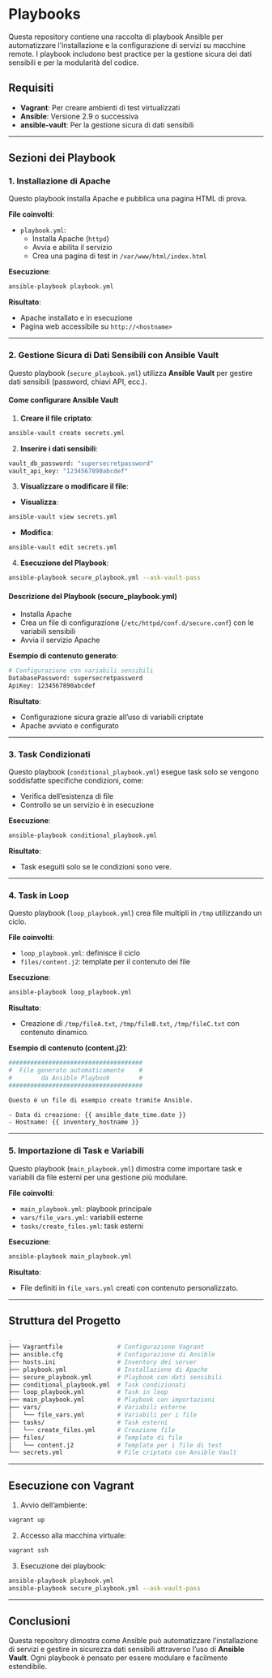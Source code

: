 # Playbooks

Questa repository contiene una raccolta di playbook Ansible per automatizzare l'installazione e la configurazione di servizi su macchine remote. I playbook includono best practice per la gestione sicura dei dati sensibili e per la modularità del codice.

## Requisiti

- **Vagrant**: Per creare ambienti di test virtualizzati
- **Ansible**: Versione 2.9 o successiva
- **ansible-vault**: Per la gestione sicura di dati sensibili

---

## Sezioni dei Playbook

### 1. **Installazione di Apache**

Questo playbook installa Apache e pubblica una pagina HTML di prova.

**File coinvolti**:  
- `playbook.yml`:  
  - Installa Apache (`httpd`)  
  - Avvia e abilita il servizio  
  - Crea una pagina di test in `/var/www/html/index.html`

**Esecuzione**:
```bash
ansible-playbook playbook.yml
```

**Risultato**:
- Apache installato e in esecuzione
- Pagina web accessibile su `http://<hostname>`

---

### 2. Gestione Sicura di Dati Sensibili con Ansible Vault

Questo playbook (`secure_playbook.yml`) utilizza **Ansible Vault** per gestire dati sensibili (password, chiavi API, ecc.).

#### Come configurare Ansible Vault

1. **Creare il file criptato**:
```bash
ansible-vault create secrets.yml
```

2. **Inserire i dati sensibili**:
```bash
vault_db_password: "supersecretpassword"
vault_api_key: "1234567890abcdef"
```

3. **Visualizzare o modificare il file**:

- **Visualizza**:
```bash
ansible-vault view secrets.yml
```

- **Modifica**:
```bash
ansible-vault edit secrets.yml
```

4. **Esecuzione del Playbook**:
```bash
ansible-playbook secure_playbook.yml --ask-vault-pass
```

#### Descrizione del Playbook (secure_playbook.yml)

- Installa Apache
- Crea un file di configurazione (`/etc/httpd/conf.d/secure.conf`) con le variabili sensibili
- Avvia il servizio Apache

**Esempio di contenuto generato**:
```bash
# Configurazione con variabili sensibili
DatabasePassword: supersecretpassword
ApiKey: 1234567890abcdef
```

**Risultato**:
- Configurazione sicura grazie all’uso di variabili criptate
- Apache avviato e configurato

---

### 3. Task Condizionati

Questo playbook (`conditional_playbook.yml`) esegue task solo se vengono soddisfatte specifiche condizioni, come:
- Verifica dell’esistenza di file
- Controllo se un servizio è in esecuzione

**Esecuzione**:
```bash
ansible-playbook conditional_playbook.yml
```

**Risultato**:
- Task eseguiti solo se le condizioni sono vere.

---

### 4. Task in Loop

Questo playbook (`loop_playbook.yml`) crea file multipli in `/tmp` utilizzando un ciclo.

**File coinvolti**:
- `loop_playbook.yml`: definisce il ciclo
- `files/content.j2`: template per il contenuto dei file

**Esecuzione**:
```bash
ansible-playbook loop_playbook.yml
```

**Risultato**:
- Creazione di `/tmp/fileA.txt`, `/tmp/fileB.txt`, `/tmp/fileC.txt` con contenuto dinamico.

**Esempio di contenuto (content.j2)**:
```bash
#####################################
#  File generato automaticamente    #
#        da Ansible Playbook        #
#####################################

Questo è un file di esempio creato tramite Ansible.

- Data di creazione: {{ ansible_date_time.date }}
- Hostname: {{ inventory_hostname }}
```

---

### 5. Importazione di Task e Variabili

Questo playbook (`main_playbook.yml`) dimostra come importare task e variabili da file esterni per una gestione più modulare.

**File coinvolti**:
- `main_playbook.yml`: playbook principale
- `vars/file_vars.yml`: variabili esterne
- `tasks/create_files.yml`: task esterni

**Esecuzione**:
```bash
ansible-playbook main_playbook.yml
```

**Risultato**:
- File definiti in `file_vars.yml` creati con contenuto personalizzato.

---

## Struttura del Progetto

```bash
.
├── Vagrantfile               # Configurazione Vagrant
├── ansible.cfg               # Configurazione di Ansible
├── hosts.ini                 # Inventory dei server
├── playbook.yml              # Installazione di Apache
├── secure_playbook.yml       # Playbook con dati sensibili
├── conditional_playbook.yml  # Task condizionati
├── loop_playbook.yml         # Task in loop
├── main_playbook.yml         # Playbook con importazioni
├── vars/                     # Variabili esterne
│   └── file_vars.yml         # Variabili per i file
├── tasks/                    # Task esterni
│   └── create_files.yml      # Creazione file
├── files/                    # Template di file
│   └── content.j2            # Template per i file di test
└── secrets.yml               # File criptato con Ansible Vault
```

---

## Esecuzione con Vagrant

1. Avvio dell’ambiente:
```bash
vagrant up
```

2. Accesso alla macchina virtuale:
```bash
vagrant ssh
```

3. Esecuzione dei playbook:
```bash
ansible-playbook playbook.yml
ansible-playbook secure_playbook.yml --ask-vault-pass
```

---

## Conclusioni

Questa repository dimostra come Ansible può automatizzare l’installazione di servizi e gestire in sicurezza dati sensibili attraverso l’uso di **Ansible Vault**.
Ogni playbook è pensato per essere modulare e facilmente estendibile.
